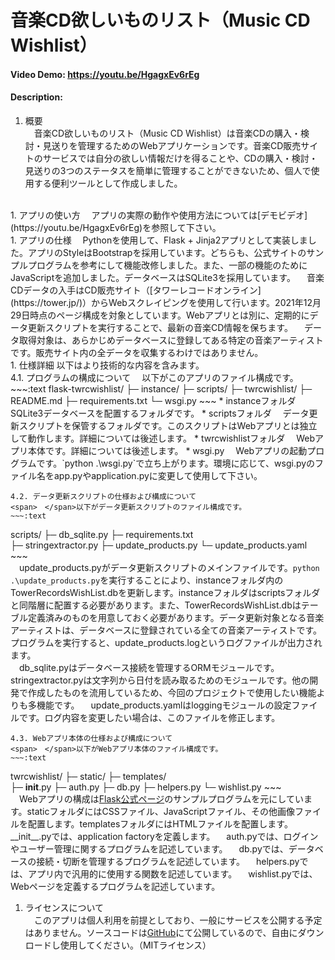 # 音楽CD欲しいものリスト（Music CD Wishlist）  

####  Video Demo:  https://youtu.be/HgagxEv6rEg

#### Description:  

1. 概要  
<span>　</span>音楽CD欲しいものリスト（Music CD Wishlist）は音楽CDの購入・検討・見送りを管理するためのWebアプリケーションです。音楽CD販売サイトのサービスでは自分の欲しい情報だけを得ることや、CDの購入・検討・見送りの3つのステータスを簡単に管理することができないため、個人で使用する便利ツールとして作成しました。 
<br>
1. アプリの使い方  
<span>　</span>アプリの実際の動作や使用方法については[デモビデオ](https://youtu.be/HgagxEv6rEg)を参照して下さい。
<br>  
1. アプリの仕様    
<span>　</span>Pythonを使用して、Flask + Jinja2アプリとして実装しました。アプリのStyleはBootstrapを採用しています。どちらも、公式サイトのサンプルプログラムを参考にして機能改修しました。また、一部の機能のためにJavaScriptを追加しました。データベースはSQLite3を採用しています。  
<span>　</span>音楽CDデータの入手はCD販売サイト（[タワーレコードオンライン](https://tower.jp/)）からWebスクレイピングを使用して行います。2021年12月29日時点のページ構成を対象としています。Webアプリとは別に、定期的にデータ更新スクリプトを実行することで、最新の音楽CD情報を保ちます。  
<span>　</span>データ取得対象は、あらかじめデータベースに登録してある特定の音楽アーティストです。販売サイト内の全データを収集するわけではありません。  
<br>
1. 仕様詳細  
以下はより技術的な内容を含みます。<br>  
    4.1. プログラムの構成について  
    <span>　</span>以下がこのアプリのファイル構成です。
    ~~~:text
   flask-twrcwishlist/
    ├─ instance/
    ├─ scripts/
    ├─ twrcwishlist/
    ├─ README.md  
    ├─ requirements.txt  
    └─ wsgi.py  
    ~~~
    * instanceフォルダ
    <span>　</span>SQLite3データベースを配置するフォルダです。
    * scriptsフォルダ
    <span>　</span>データ更新スクリプトを保管するフォルダです。このスクリプトはWebアプリとは独立して動作します。詳細については後述します。
    * twrcwishlistフォルダ
    <span>　</span>Webアプリ本体です。詳細については後述します。
    * <span>wsgi.py</span>
    <span>　</span>Webアプリの起動プログラムです。`python .\wsgi.py`で立ち上がります。環境に応じて、wsgi.pyのファイル名をapp.pyやapplication.pyに変更して使用して下さい。

    4.2. データ更新スクリプトの仕様および構成について  
    <span>　</span>以下がデータ更新スクリプトのファイル構成です。
    ~~~:text
   scripts/
    ├─ db_sqlite.py
    ├─ requirements.txt  
    ├─ stringextractor.py
    ├─ update_products.py
    └─ update_products.yaml
    ~~~  
   <span>　</span>update_products.pyがデータ更新スクリプトのメインファイルです。`python .\update_products.py`を実行することにより、instanceフォルダ内のTowerRecordsWishList.dbを更新します。instanceフォルダはscriptsフォルダと同階層に配置する必要があります。また、TowerRecordsWishList.dbはテーブル定義済みのものを用意しておく必要があります。データ更新対象となる音楽アーティストは、データベースに登録されている全ての音楽アーティストです。プログラムを実行すると、update_products.logというログファイルが出力されます。  
   <span>　</span>db_sqlite.pyはデータベース接続を管理するORMモジュールです。
   <span>　</span>stringextractor.pyは文字列から日付を読み取るためのモジュールです。他の開発で作成したものを流用しているため、今回のプロジェクトで使用したい機能よりも多機能です。
   <span>　</span>update_products.yamlはloggingモジュールの設定ファイルです。ログ内容を変更したい場合は、このファイルを修正します。    

    4.3. Webアプリ本体の仕様および構成について  
    <span>　</span>以下がWebアプリ本体のファイル構成です。
    ~~~:text
   twrcwishlist/
    ├─ static/
    ├─ templates/  
    ├─ __init__.py
    ├─ auth.py
    ├─ db.py
    ├─ helpers.py
    └─ wishlist.py
    ~~~  
   <span>　</span>Webアプリの構成は[Flask公式ページ](https://flask.palletsprojects.com/en/2.0.x/tutorial/)のサンプルプログラムを元にしています。staticフォルダにはCSSファイル、JavaScriptファイル、その他画像ファイルを配置します。templatesフォルダにはHTMLファイルを配置します。\_\_init__.pyでは、application factoryを定義します。
   <span>　</span>auth.pyでは、ログインやユーザー管理に関するプログラムを記述しています。
   <span>　</span>db.pyでは、データベースの接続・切断を管理するプログラムを記述しています。
   <span>　</span>helpers.pyでは、アプリ内で汎用的に使用する関数を記述しています。
   <span>　</span>wishlist.pyでは、Webページを定義するプログラムを記述しています。
<br>
1. ライセンスについて  
<span>　</span>このアプリは個人利用を前提としており、一般にサービスを公開する予定はありません。ソースコードは[GitHub](https://github.com/take59noon/flask-twrcwishlist)にて公開しているので、自由にダウンロードし使用してください。（MITライセンス）
